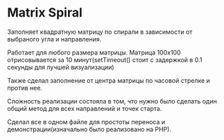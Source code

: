 # Matrix Spiral

Заполняет квадратную матрицу по спирали в зависимости от выбраного угла и направления. 

Работает для любого размера матрицы. Матрица 100х100 отрисовывается за 10 минут(setTimeout() стоит с задержкой в 0.1 секунды для лучшей визуализации)

Также сделал заполнение от центра матрицы по часовой стрелке и против нее.

Сложность реализации состояла в том, что нужно было сделать один общий метод для всех направлений и точек старта.

Сделал все в одном файле для простоты переноса и демонстрации(изначально было реализовано на РНР).
